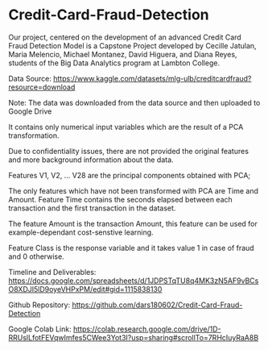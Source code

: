# Credit-Card-Fraud-Detection
Our project, centered on the development of an advanced Credit Card Fraud Detection Model is a Capstone Project developed by Cecille Jatulan, Maria Melencio, Michael Montanez, David Higuera, and Diana Reyes, students of the Big Data Analytics program at Lambton College.

Data Source: https://www.kaggle.com/datasets/mlg-ulb/creditcardfraud?resource=download

Note: The data was downloaded from the data source and then uploaded to Google Drive

It contains only numerical input variables which are the result of a PCA transformation.

Due to confidentiality issues, there are not provided the original features and more background information about the data.

Features V1, V2, ... V28 are the principal components obtained with PCA;

The only features which have not been transformed with PCA are Time and Amount. Feature Time contains the seconds elapsed between each transaction and the first transaction in the dataset.

The feature Amount is the transaction Amount, this feature can be used for example-dependant cost-senstive learning.

Feature Class is the response variable and it takes value 1 in case of fraud and 0 otherwise.

Timeline and Deliverables: https://docs.google.com/spreadsheets/d/1JDPSTqTU8q4MK3zN5AF9vBCsO8XDJI5lD9oyeVHPxPM/edit#gid=1115838130

Github Repository: https://github.com/dars180602/Credit-Card-Fraud-Detection

Google Colab Link: https://colab.research.google.com/drive/1D-RRUslLfotFEVqwImfes5CWee3Yot3I?usp=sharing#scrollTo=7RHcIuyRaA8B
